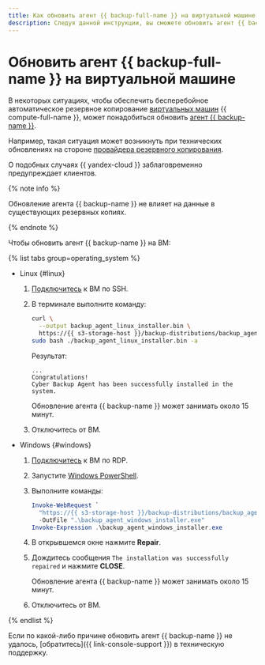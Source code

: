 ```yaml
---
title: Как обновить агент {{ backup-full-name }} на виртуальной машине
description: Следуя данной инструкции, вы сможете обновить агент {{ backup-name }} на ВМ.
---
```


# Обновить агент {{ backup-full-name }} на виртуальной машине

В некоторых ситуациях, чтобы обеспечить бесперебойное автоматическое резервное копирование [виртуальных машин](../../compute/concepts/vm.md) {{ compute-full-name }}, может понадобиться обновить [агент {{ backup-name }}](../concepts/agent.md).

Например, такая ситуация может возникнуть при технических обновлениях на стороне [провайдера резервного копирования](../concepts/index.md#providers).

О подобных случаях {{ yandex-cloud }} заблаговременно предупреждает клиентов.

{% note info %}

Обновление агента {{ backup-name }} не влияет на данные в существующих резервных копиях.

{% endnote %}

Чтобы обновить агент {{ backup-name }} на ВМ:

{% list tabs group=operating_system %}

- Linux {#linux}

  1. [Подключитесь](../../compute/operations/vm-connect/ssh.md#vm-connect) к ВМ по SSH.
  1. В терминале выполните команду:

      ```bash
      curl \
        --output backup_agent_linux_installer.bin \
        https://{{ s3-storage-host }}/backup-distributions/backup_agent_linux_installer.bin && \
      sudo bash ./backup_agent_linux_installer.bin -a
      ```

      Результат:

      ```text
      ...
      Congratulations!
      Cyber Backup Agent has been successfully installed in the system.
      ```

      Обновление агента {{ backup-name }} может занимать около 15 минут.

  1. Отключитесь от ВМ.


- Windows {#windows}

  1. [Подключитесь](../../compute/operations/vm-connect/rdp.md) к ВМ по RDP.
  1. Запустите [Windows PowerShell](https://learn.microsoft.com/ru-ru/powershell/).
  1. Выполните команды:

      ```powershell
      Invoke-WebRequest `
        "https://{{ s3-storage-host }}/backup-distributions/backup_agent_windows_installer.exe" `
        -OutFile ".\backup_agent_windows_installer.exe"
      Invoke-Expression .\backup_agent_windows_installer.exe
      ```

  1. В открывшемся окне нажмите **Repair**.
  1. Дождитесь сообщения `The installation was successfully repaired` и нажмите **CLOSE**.
      
      Обновление агента {{ backup-name }} может занимать около 15 минут.
  1. Отключитесь от ВМ.

{% endlist %}

Если по какой-либо причине обновить агент {{ backup-name }} не удалось, [обратитесь]({{ link-console-support }}) в техническую поддержку.
